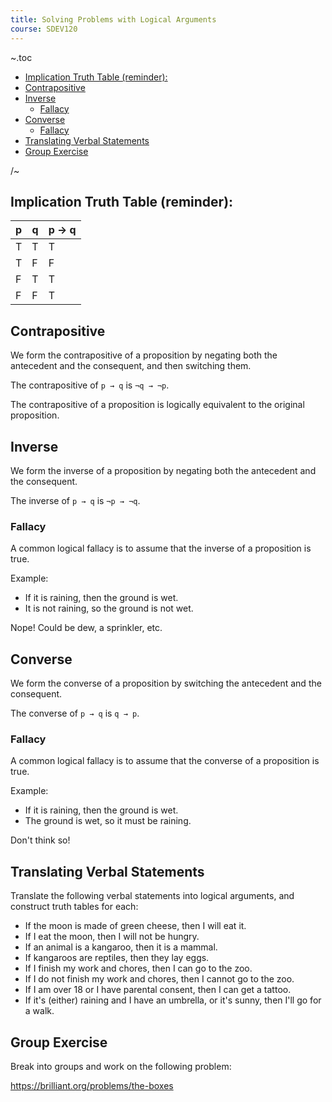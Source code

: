 ```yaml
---
title: Solving Problems with Logical Arguments
course: SDEV120
---
```


~.toc

- [Implication Truth Table (reminder):](#implication-truth-table-reminder)
- [Contrapositive](#contrapositive)
- [Inverse](#inverse)
  - [Fallacy](#fallacy)
- [Converse](#converse)
  - [Fallacy](#fallacy-1)
- [Translating Verbal Statements](#translating-verbal-statements)
- [Group Exercise](#group-exercise)

/~

## Implication Truth Table (reminder):

| p   | q   | p → q |
| --- | --- | ----- |
| T   | T   | T     |
| T   | F   | F     |
| F   | T   | T     |
| F   | F   | T     |

## Contrapositive

We form the contrapositive of a proposition by negating both the antecedent and the consequent, and then switching them.

The contrapositive of `p → q` is `¬q → ¬p`.

The contrapositive of a proposition is logically equivalent to the original proposition.

## Inverse

We form the inverse of a proposition by negating both the antecedent and the consequent.

The inverse of `p → q` is `¬p → ¬q`.

### Fallacy

A common logical fallacy is to assume that the inverse of a proposition is true.

Example:

- If it is raining, then the ground is wet.
- It is not raining, so the ground is not wet.

Nope! Could be dew, a sprinkler, etc.

## Converse

We form the converse of a proposition by switching the antecedent and the consequent.

The converse of `p → q` is `q → p`.

### Fallacy

A common logical fallacy is to assume that the converse of a proposition is true.

Example:

- If it is raining, then the ground is wet.
- The ground is wet, so it must be raining.

Don't think so!

## Translating Verbal Statements

Translate the following verbal statements into logical arguments, and construct truth tables for each:

- If the moon is made of green cheese, then I will eat it.
- If I eat the moon, then I will not be hungry.
- If an animal is a kangaroo, then it is a mammal.
- If kangaroos are reptiles, then they lay eggs.
- If I finish my work and chores, then I can go to the zoo.
- If I do not finish my work and chores, then I cannot go to the zoo.
- If I am over 18 or I have parental consent, then I can get a tattoo.
- If it's (either) raining and I have an umbrella, or it's sunny, then I'll go for a walk.

## Group Exercise

Break into groups and work on the following problem:

https://brilliant.org/problems/the-boxes
